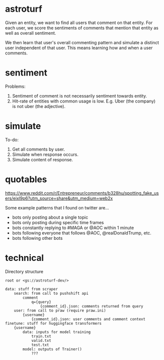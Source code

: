 # astroturf

Given an entity, we want to find all users that comment on that entity.
For each user, we score the sentiments of comments that mention that entity as well as overall sentiment.

We then learn that user's overall commenting pattern and simulate a distinct user independent of that user.
This means learning how and when a user comments.

# sentiment

Problems:
1. Sentiment of comment is not necessarily sentiment towards entity.
2. Hit-rate of entities with common usage is low. E.g. Uber (the company) is not uber (the adjective).

# simulate

To-do:
1. Get all comments by user.
2. Simulate when response occurs.
3. Simulate content of response.

# quotables

https://www.reddit.com/r/Entrepreneur/comments/b328hu/spotting_fake_users/eixl9p6?utm_source=share&utm_medium=web2x

Some example patterns that I found on twitter are...
- bots only posting about a single topic
- bots only posting during specific time frames
- bots constantly replying to #MAGA or @AOC within 1 minute
- bots following everyone that follows @AOC, @realDonaldTrump, etc.
- bots following other bots

# technical

Directory structure

```
root or <gs://astroturf-dev/>

data: stuff from scraper
    search: from call to pushshift api
        comment
            q={query}
                {comment_id}.json: comments returned from query
    user: from call to praw (require praw.ini)
        {username}
            {comment_id}.json: user comments and comment context
finetune: stuff for huggingface transformers
    {username}
        data: inputs for model training
            train.txt
            valid.txt
            test.txt
        model: outputs of Trainer()
            ???
```